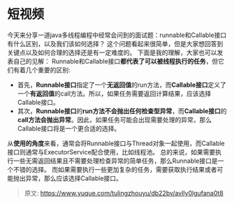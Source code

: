 # 短视频

今天来分享一道java多线程编程中经常会问到的面试题：runnable和Callable接口有什么区别，以及我们该如何选择？
这个问题看起来很简单，但是大家想回答到关键点以及如何合理的选择还是有一定难度的。
下面是我的理解，大家也可以发表自己的见解：
Runnable和Callable接口**都代表了可以被线程执行的任务**，但它们有着几个重要的区别:

- 首先，**Runnable接口**指定了一个**无返回值**的run方法，而**Callable接口**定义了一个**有返回值**的call方法。所以，如果任务需要返回计算结果，应该选择Callable接口。
- 其次，**Runnable接口**的**run方法不会抛出任何检查型异常**，而**Callable接口**的**call方法会抛出异常**。因此，如果任务可能会出现需要处理的异常，那么Callable接口将是一个更合适的选择。

从**使用的角度**来看，通常会将Runnable接口与Thread对象一起使用，而Callable接口则通常与ExecutorService配合使用，比如线程池。
总的来说，如果需要执行一些无需返回结果且不需要处理检查异常的简单任务，那么Runnable接口是一个不错的选择。
而如果需要执行一些更加复杂的任务，需要获取执行结果或者可能抛出异常，那么应该选择Callable接口。


> 原文: <https://www.yuque.com/tulingzhouyu/db22bv/avlly0lgufana0t8>